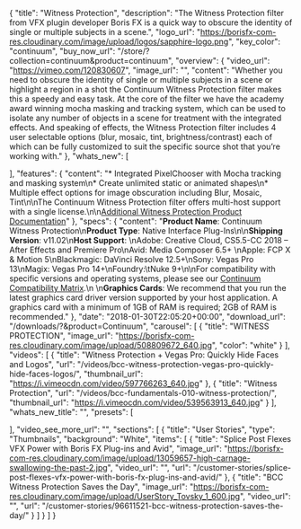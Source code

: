 {
  "title": "Witness Protection",
  "description": "The Witness Protection filter from VFX plugin developer Boris FX is a quick way to obscure the identity of single or multiple subjects in a scene.",
  "logo_url": "https://borisfx-com-res.cloudinary.com/image/upload/logos/sapphire-logo.png",
  "key_color": "continuum",
  "buy_now_url": "/store/?collection=continuum&product=continuum",
  "overview": {
    "video_url": "https://vimeo.com/120830607",
    "image_url": "",
    "content": "Whether you need to obscure the identity of single or multiple subjects in a scene or highlight a region in a shot the Continuum Witness Protection filter makes this a speedy and easy task. At the core of the filter we have the academy award winning mocha masking and tracking system, which can be used to isolate any number of objects in a scene for treatment with the integrated effects. And speaking of effects, the Witness Protection filter includes 4 user selectable options (blur, mosaic, tint, brightness/contrast) each of which can be fully customized to suit the specific source shot that you’re working with."
  },
  "whats_new": [

  ],
  "features": {
    "content": "* Integrated PixelChooser with Mocha tracking and masking system\n* Create unlimited static or animated shapes\n* Multiple effect options for image obscuration including Blur, Mosaic, Tint\n\nThe Continuum Witness Protection filter offers multi-host support with a single license.\n\n[Additional Witness Protection Product Documentation](https://web.borisfx.com/helpdocs/?page_id=1409)"
  },
  "specs": {
    "content": "**Product Name**: Continuum Witness Protection\n**Product Type**: Native Interface Plug-Ins\n\n**Shipping Version**: v11.02\n**Host Support**: \nAdobe: Creative Cloud, CS5.5-CC 2018 – After Effects and Premiere Pro\nAvid: Media Composer 6.5+ \nApple: FCP X & Motion 5\nBlackmagic: DaVinci Resolve 12.5+\nSony: Vegas Pro 13\nMagix: Vegas Pro 14+\nFoundry:\tNuke 9+\n\nFor compatibility with specific versions and operating systems, please see our [Continuum Compatibility Matrix](/faq/continuum-specifications/).\n \n**Graphics Cards**: We recommend that you run the latest graphics card driver version supported by your host application. A graphics card with a minimum of 1GB of RAM is required; 2GB of RAM is recommended."
  },
  "date": "2018-01-30T22:05:20+00:00",
  "download_url": "/downloads/?&product=Continuum",
  "carousel": [
    {
      "title": "WITNESS PROTECTION",
      "image_url": "https://borisfx-com-res.cloudinary.com/image/upload/508809672_640.jpg",
      "color": "white"
    }
  ],
  "videos": [
    {
      "title": "Witness Protection + Vegas Pro: Quickly Hide Faces and Logos",
      "url": "/videos/bcc-witness-protection-vegas-pro-quickly-hide-faces-logos/",
      "thumbnail_url": "https://i.vimeocdn.com/video/597766263_640.jpg"
    },
    {
      "title": "Witness Protection",
      "url": "/videos/bcc-fundamentals-010-witness-protection/",
      "thumbnail_url": "https://i.vimeocdn.com/video/539563913_640.jpg"
    }
  ],
  "whats_new_title": "",
  "presets": [

  ],
  "video_see_more_url": "",
  "sections": [
    {
      "title": "User Stories",
      "type": "Thumbnails",
      "background": "White",
      "items": [
        {
          "title": "Splice Post Flexes VFX Power with Boris FX Plug-ins and Avid",
          "image_url": "https://borisfx-com-res.cloudinary.com/image/upload/13059657-high-carnage-swallowing-the-past-2.jpg",
          "video_url": "",
          "url": "/customer-stories/splice-post-flexes-vfx-power-with-boris-fx-plug-ins-and-avid/"
        },
        {
          "title": "BCC Witness Protection Saves the Day",
          "image_url": "https://borisfx-com-res.cloudinary.com/image/upload/UserStory_Tovsky_1_600.jpg",
          "video_url": "",
          "url": "/customer-stories/96611521-bcc-witness-protection-saves-the-day/"
        }
      ]
    }
  ]
}
